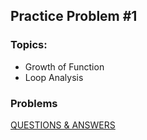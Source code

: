 ## Practice Problem #1

### Topics:
* Growth of Function
* Loop Analysis

### Problems
[QUESTIONS & ANSWERS](P1.md)

